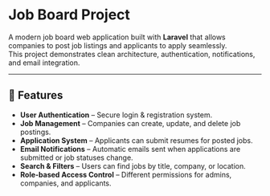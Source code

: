 # Job Board Project

A modern job board web application built with **Laravel** that allows companies to post job listings and applicants to apply seamlessly.  
This project demonstrates clean architecture, authentication, notifications, and email integration.

---

## 🚀 Features

- **User Authentication** – Secure login & registration system.
- **Job Management** – Companies can create, update, and delete job postings.
- **Application System** – Applicants can submit resumes for posted jobs.
- **Email Notifications** – Automatic emails sent when applications are submitted or job statuses change.
- **Search & Filters** – Users can find jobs by title, company, or location.
- **Role-based Access Control** – Different permissions for admins, companies, and applicants.


